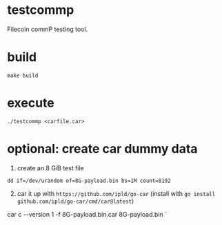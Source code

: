 # testcommp

Filecoin commP testing tool.

# build

`make build`

# execute

`./testcommp <carfile.car>`

# optional: create car dummy data

1. create an 8 GiB test file

`
dd if=/dev/urandom of=8G-payload.bin bs=1M count=8192
`

2. car it up with `https://github.com/ipld/go-car` (install with `go install github.com/ipld/go-car/cmd/car@latest`)

car c --version 1 -f 8G-payload.bin.car 8G-payload.bin
`
